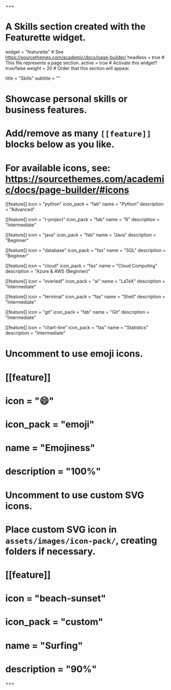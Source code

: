 +++
# A Skills section created with the Featurette widget.
widget = "featurette"  # See https://sourcethemes.com/academic/docs/page-builder/
headless = true  # This file represents a page section.
active = true  # Activate this widget? true/false
weight = 20  # Order that this section will appear.

title = "Skills"
subtitle = ""

# Showcase personal skills or business features.
#
# Add/remove as many `[[feature]]` blocks below as you like.
#
# For available icons, see: https://sourcethemes.com/academic/docs/page-builder/#icons

[[feature]]
  icon = "python"
  icon_pack = "fab"
  name = "Python"
  description = "Advanced"

[[feature]]
  icon = "r-project"
  icon_pack = "fab"
  name = "R"
  description = "Intermediate"

[[feature]]
  icon = "java"
  icon_pack = "fab"
  name = "Java"
  description = "Beginner"

[[feature]]
  icon = "database"
  icon_pack = "fas"
  name = "SQL"
  description = "Beginner"

[[feature]]
  icon = "cloud"
  icon_pack = "fas"
  name = "Cloud Computing"
  description = "Azure & AWS (Beginner)"

[[feature]]
  icon = "overleaf"
  icon_pack = "ai"
  name = "LaTeX"
  description = "Intermediate"

[[feature]]
  icon = "terminal"
  icon_pack = "fas"
  name = "Shell"
  description = "Intermediate"

[[feature]]
  icon = "git"
  icon_pack = "fab"
  name = "Git"
  description = "Intermediate"

[[feature]]
  icon = "chart-line"
  icon_pack = "fas"
  name = "Statistics"
  description = "Intermediate"  


# Uncomment to use emoji icons.
# [[feature]]
#  icon = ":smile:"
#  icon_pack = "emoji"
#  name = "Emojiness"
#  description = "100%"  

# Uncomment to use custom SVG icons.
# Place custom SVG icon in `assets/images/icon-pack/`, creating folders if necessary.
# [[feature]]
#  icon = "beach-sunset"
#  icon_pack = "custom"
#  name = "Surfing"
#  description = "90%"

+++
